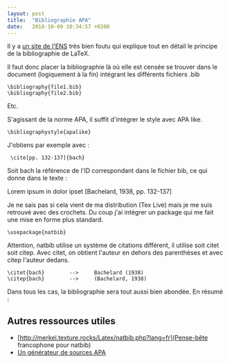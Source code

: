 ```yaml
---
layout: post
title:  "Bibliographie APA"
date:   2018-10-09 10:34:57 +0200
---
```


Il y a [un site de l'ENS](https://www.tuteurs.ens.fr/logiciels/latex/bibtex.html) très bien foutu qui explique tout en détail le principe de la bibliographie de LaTeX.

Il faut donc placer la bibliographie là où elle est censée se trouver dans le document (logiquement à la fin) intégrant les différents fichiers .bib

    \bibliography{file1.bib}
    \bibliography{file2.bib}    

Etc.

S'agissant de la norme APA, il suffit d'intégrer le style avec APA like.

    \bibliographystyle{apalike}

J'obtiens par exemple avec :

     \cite[pp. 132-137]{bach}

Soit bach la référence de l'ID correspondant dans le fichier bib, ce qui donne dans le texte :

Lorem ipsum in dolor ipset [Bachelard, 1938, pp. 132-137]

Je ne sais pas si cela vient de ma distribution (Tex Live) mais je me suis retrouvé avec des crochets. Du coup j'ai intégrer un package qui me fait une mise en forme plus standard.

    \usepackage{natbib}

Attention, natbib utilise un système de citations différent, il utilise soit citet soit citep. Avec citet, on obtient l'auteur en dehors des parenthèses et avec citep l'auteur dedans.

    \citet{bach}	    -->    	Bachelard (1938)
    \citep{bach}	    -->    	(Bachelard, 1938)

Dans tous les cas, la bibliographie sera tout aussi bien abondée. En résumé :

<script src="https://gist.github.com/stephmnt/73bb8f3e8bda45e7c130faced95af299.js"></script>

## Autres ressources utiles

 * [http://merkel.texture.rocks/Latex/natbib.php?lang=fr](Pense-bête francophone pour natbib)
 * [Un générateur de sources APA](https://www.scribbr.fr/logiciel-anti-plagiat/generateur-apa/)
 
